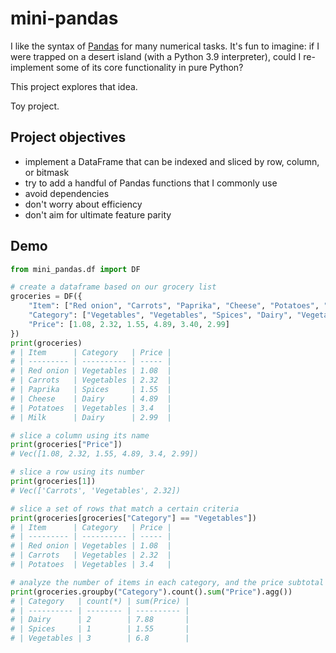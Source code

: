 # mini-pandas

I like the syntax of [Pandas](https://pandas.pydata.org/) for many numerical tasks.
It's fun to imagine: if I were trapped on a desert island (with a Python 3.9 interpreter), could I re-implement some of its core functionality in pure Python?

This project explores that idea.

Toy project.

## Project objectives

- implement a DataFrame that can be indexed and sliced by row, column, or bitmask
- try to add a handful of Pandas functions that I commonly use
- avoid dependencies
- don't worry about efficiency
- don't aim for ultimate feature parity

## Demo

```python
from mini_pandas.df import DF

# create a dataframe based on our grocery list
groceries = DF({
    "Item": ["Red onion", "Carrots", "Paprika", "Cheese", "Potatoes", "Milk"],
    "Category": ["Vegetables", "Vegetables", "Spices", "Dairy", "Vegetables", "Dairy"],
    "Price": [1.08, 2.32, 1.55, 4.89, 3.40, 2.99]
})
print(groceries)
# | Item      | Category   | Price |
# | --------- | ---------- | ----- |
# | Red onion | Vegetables | 1.08  |
# | Carrots   | Vegetables | 2.32  |
# | Paprika   | Spices     | 1.55  |
# | Cheese    | Dairy      | 4.89  |
# | Potatoes  | Vegetables | 3.4   |
# | Milk      | Dairy      | 2.99  |

# slice a column using its name
print(groceries["Price"])
# Vec([1.08, 2.32, 1.55, 4.89, 3.4, 2.99])

# slice a row using its number
print(groceries[1])
# Vec(['Carrots', 'Vegetables', 2.32])

# slice a set of rows that match a certain criteria
print(groceries[groceries["Category"] == "Vegetables"])
# | Item      | Category   | Price |
# | --------- | ---------- | ----- |
# | Red onion | Vegetables | 1.08  |
# | Carrots   | Vegetables | 2.32  |
# | Potatoes  | Vegetables | 3.4   |

# analyze the number of items in each category, and the price subtotal for each category
print(groceries.groupby("Category").count().sum("Price").agg())
# | Category   | count(*) | sum(Price) |
# | ---------- | -------- | ---------- |
# | Dairy      | 2        | 7.88       |
# | Spices     | 1        | 1.55       |
# | Vegetables | 3        | 6.8        |
```